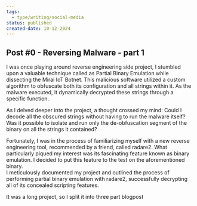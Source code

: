 ```yaml
---
tags:
  - type/writing/social-media
status: published
created-date: 10-12-2024
---
```

## Post #0 - Reversing Malware - part 1

I was once playing around reverse engineering side project, I stumbled upon a valuable technique called as Partial Binary Emulation while dissecting the Mirai IoT Botnet. This malicious software utilized a custom algorithm to obfuscate both its configuration and all strings within it. As the malware executed, it dynamically decrypted these strings through a specific function.  
  
As I delved deeper into the project, a thought crossed my mind: Could I decode all the obscured strings without having to run the malware itself? Was it possible to isolate and run only the de-obfuscation segment of the binary on all the strings it contained?  
  
Fortunately, I was in the process of familiarizing myself with a new reverse engineering tool, recommended by a friend, called radare2. What particularly piqued my interest was its fascinating feature known as binary emulation. I decided to put this feature to the test on the aforementioned binary.  
I meticulously documented my project and outlined the process of performing partial binary emulation with radare2, successfully decrypting all of its concealed scripting features.  
  
It was a long project, so I split it into three part blogpost
